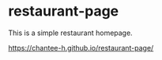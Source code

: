 # restaurant-page

This is a simple restaurant homepage.

https://chantee-h.github.io/restaurant-page/

